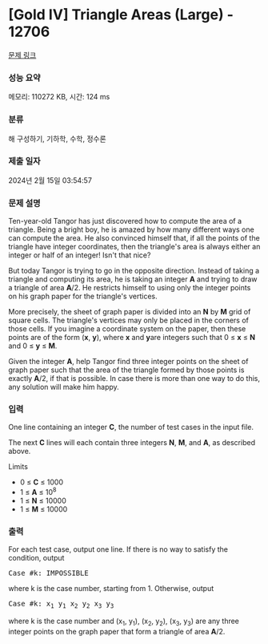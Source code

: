 # [Gold IV] Triangle Areas (Large) - 12706 

[문제 링크](https://www.acmicpc.net/problem/12706) 

### 성능 요약

메모리: 110272 KB, 시간: 124 ms

### 분류

해 구성하기, 기하학, 수학, 정수론

### 제출 일자

2024년 2월 15일 03:54:57

### 문제 설명

<p>Ten-year-old Tangor has just discovered how to compute the area of a triangle. Being a bright boy, he is amazed by how many different ways one can compute the area. He also convinced himself that, if all the points of the triangle have integer coordinates, then the triangle's area is always either an integer or half of an integer! Isn't that nice?</p>

<p>But today Tangor is trying to go in the opposite direction. Instead of taking a triangle and computing its area, he is taking an integer <strong>A</strong> and trying to draw a triangle of area <strong>A</strong>/2. He restricts himself to using only the integer points on his graph paper for the triangle's vertices.</p>

<p>More precisely, the sheet of graph paper is divided into an <strong>N</strong> by <strong>M</strong> grid of square cells. The triangle's vertices may only be placed in the corners of those cells. If you imagine a coordinate system on the paper, then these points are of the form (<strong>x</strong>, <strong>y</strong>), where <strong>x</strong> and <strong>y</strong>are integers such that 0 ≤ <strong>x</strong> ≤ <strong>N</strong> and 0 ≤ <strong>y</strong> ≤ <strong>M</strong>.</p>

<p>Given the integer <strong>A</strong>, help Tangor find three integer points on the sheet of graph paper such that the area of the triangle formed by those points is exactly <strong>A</strong>/2, if that is possible. In case there is more than one way to do this, any solution will make him happy.</p>

### 입력 

 <p>One line containing an integer <strong>C</strong>, the number of test cases in the input file.</p>

<p>The next <strong>C</strong> lines will each contain three integers <strong>N</strong>, <strong>M</strong>, and <strong>A</strong>, as described above.</p>

<p>Limits</p>

<ul>
	<li>0 ≤ <strong>C</strong> ≤ 1000</li>
	<li>1 ≤ <strong>A</strong> ≤ 10<sup>8</sup></li>
	<li>1 ≤ <strong>N</strong> ≤ 10000</li>
	<li>1 ≤ <strong>M</strong> ≤ 10000</li>
</ul>

### 출력 

 <p>For each test case, output one line. If there is no way to satisfy the condition, output </p>

<pre>Case #k: IMPOSSIBLE
</pre>

<p>where k is the case number, starting from 1. Otherwise, output</p>

<pre>Case #k: x<sub>1</sub> y<sub>1</sub> x<sub>2</sub> y<sub>2</sub> x<sub>3</sub> y<sub>3</sub>
</pre>

<p>where k is the case number and (x<sub>1</sub>, y<sub>1</sub>), (x<sub>2</sub>, y<sub>2</sub>), (x<sub>3</sub>, y<sub>3</sub>) are any three integer points on the graph paper that form a triangle of area <strong>A</strong>/2.</p>

